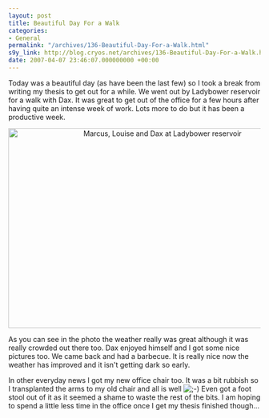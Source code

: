 ```yaml
---
layout: post
title: Beautiful Day For a Walk
categories:
- General
permalink: "/archives/136-Beautiful-Day-For-a-Walk.html"
s9y_link: http://blog.cryos.net/archives/136-Beautiful-Day-For-a-Walk.html
date: 2007-04-07 23:46:07.000000000 +00:00
---
```

<span><p>Today was a beautiful day (as have been the last few) so I took a break from writing my thesis to get out for a while. We went out by Ladybower reservoir for a walk with Dax. It was great to get out of the office for a few hours after having quite an intense week of work. Lots more to do but it has been a productive week.</p>

<center><img src="http://blog.cryos.net/uploads/meloudax.jpg" width="600" height="400" alt="Marcus, Louise and Dax at Ladybower reservoir" /></center>

<p>As you can see in the photo the weather really was great although it was really crowded out there too. Dax enjoyed himself and I got some nice pictures too. We came back and had a barbecue. It is really nice now the weather has improved and it isn't getting dark so early.</p>

<p>In other everyday news I got my new office chair too. It was a bit rubbish so I transplanted the arms to my old chair and all is well <img src="http://blog.cryos.net/templates/default/img/emoticons/wink.png" alt=";-)" style="display: inline; vertical-align: bottom;" class="emoticon" /> Even got a foot stool out of it as it seemed a shame to waste the rest of the bits. I am hoping to spend a little less time in the office once I get my thesis finished though...</p></span>
